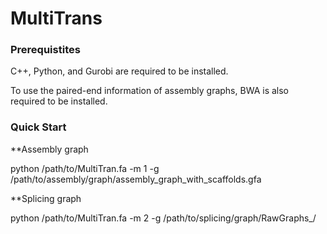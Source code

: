 # MultiTrans


### Prerequistites 

C++, Python, and  Gurobi are required to be installed.

To use the paired-end information of assembly graphs, BWA is also required to be installed.


### Quick Start

**Assembly graph

python /path/to/MultiTran.fa -m 1 -g /path/to/assembly/graph/assembly_graph_with_scaffolds.gfa

**Splicing graph

python /path/to/MultiTran.fa -m 2 -g /path/to/splicing/graph/RawGraphs_/


